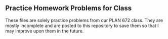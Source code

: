 ## Practice Homework Problems for Class

These files are solely practice problems from our PLAN 672 class. They are mostly incomplete and are posted to this repository to save them so that I may improve upon them in the future. 
